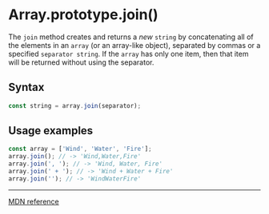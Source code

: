 # Array.prototype.join()

The `join` method creates and returns a _new_ `string` by concatenating all of the elements in an `array` (or an array-like object), separated by commas or a specified `separator string`.
If the `array` has only one item, then that item will be returned without using the separator.

## Syntax

```js
const string = array.join(separator);
```

## Usage examples

```js
const array = ['Wind', 'Water', 'Fire'];
array.join(); // -> 'Wind,Water,Fire'
array.join(', '); // -> 'Wind, Water, Fire'
array.join(' + '); // -> 'Wind + Water + Fire'
array.join(''); // -> 'WindWaterFire'
```

---

[MDN reference](https://developer.mozilla.org/en-US/docs/Web/JavaScript/Reference/Global_Objects/Array/join)
